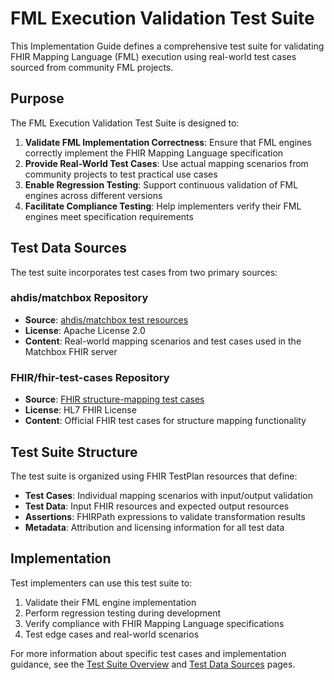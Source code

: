 # FML Execution Validation Test Suite

This Implementation Guide defines a comprehensive test suite for validating FHIR Mapping Language (FML) execution using real-world test cases sourced from community FML projects.

## Purpose

The FML Execution Validation Test Suite is designed to:

1. **Validate FML Implementation Correctness**: Ensure that FML engines correctly implement the FHIR Mapping Language specification
2. **Provide Real-World Test Cases**: Use actual mapping scenarios from community projects to test practical use cases  
3. **Enable Regression Testing**: Support continuous validation of FML engines across different versions
4. **Facilitate Compliance Testing**: Help implementers verify their FML engines meet specification requirements

## Test Data Sources

The test suite incorporates test cases from two primary sources:

### ahdis/matchbox Repository
- **Source**: [ahdis/matchbox test resources](https://github.com/ahdis/matchbox/tree/main/matchbox-server/src/test/resources)
- **License**: Apache License 2.0
- **Content**: Real-world mapping scenarios and test cases used in the Matchbox FHIR server

### FHIR/fhir-test-cases Repository  
- **Source**: [FHIR structure-mapping test cases](https://github.com/FHIR/fhir-test-cases/tree/main/r5/structure-mapping)
- **License**: HL7 FHIR License
- **Content**: Official FHIR test cases for structure mapping functionality

## Test Suite Structure

The test suite is organized using FHIR TestPlan resources that define:

- **Test Cases**: Individual mapping scenarios with input/output validation
- **Test Data**: Input FHIR resources and expected output resources
- **Assertions**: FHIRPath expressions to validate transformation results
- **Metadata**: Attribution and licensing information for all test data

## Implementation

Test implementers can use this test suite to:

1. Validate their FML engine implementation
2. Perform regression testing during development
3. Verify compliance with FHIR Mapping Language specifications
4. Test edge cases and real-world scenarios

For more information about specific test cases and implementation guidance, see the [Test Suite Overview](test-suite.html) and [Test Data Sources](test-data.html) pages.